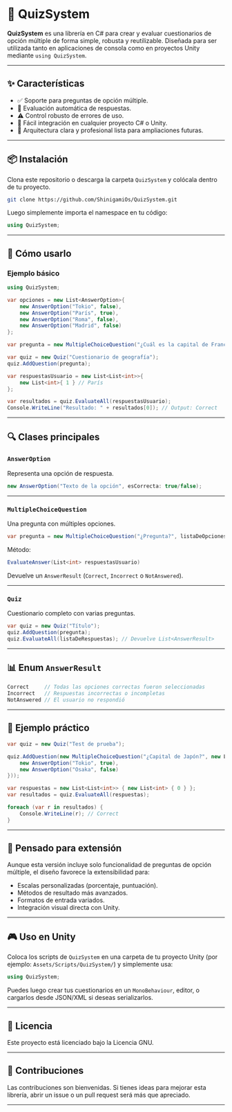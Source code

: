 # 🧠 QuizSystem

**QuizSystem** es una librería en C# para crear y evaluar cuestionarios de opción múltiple de forma simple, robusta y reutilizable. Diseñada para ser utilizada tanto en aplicaciones de consola como en proyectos Unity mediante `using QuizSystem`.

---

## ✨ Características

- ✅ Soporte para preguntas de opción múltiple.
- 🧪 Evaluación automática de respuestas.
- ⚠️ Control robusto de errores de uso.
- 🔌 Fácil integración en cualquier proyecto C# o Unity.
- 🧱 Arquitectura clara y profesional lista para ampliaciones futuras.

---

## 📦 Instalación

Clona este repositorio o descarga la carpeta `QuizSystem` y colócala dentro de tu proyecto.

```bash
git clone https://github.com/ShinigamiOs/QuizSystem.git
```

Luego simplemente importa el namespace en tu código:

```csharp
using QuizSystem;
```

---

## 🚀 Cómo usarlo

### Ejemplo básico

```csharp
using QuizSystem;

var opciones = new List<AnswerOption>{
    new AnswerOption("Tokio", false),
    new AnswerOption("París", true),
    new AnswerOption("Roma", false),
    new AnswerOption("Madrid", false)
};

var pregunta = new MultipleChoiceQuestion("¿Cuál es la capital de Francia?", opciones);

var quiz = new Quiz("Cuestionario de geografía");
quiz.AddQuestion(pregunta);

var respuestasUsuario = new List<List<int>>{
    new List<int>{ 1 } // París
};

var resultados = quiz.EvaluateAll(respuestasUsuario);
Console.WriteLine("Resultado: " + resultados[0]); // Output: Correct
```

---

## 🔍 Clases principales

### `AnswerOption`
Representa una opción de respuesta.

```csharp
new AnswerOption("Texto de la opción", esCorrecta: true/false);
```

---

### `MultipleChoiceQuestion`
Una pregunta con múltiples opciones.

```csharp
var pregunta = new MultipleChoiceQuestion("¿Pregunta?", listaDeOpciones);
```

Método:

```csharp
EvaluateAnswer(List<int> respuestasUsuario)
```

Devuelve un `AnswerResult` (`Correct`, `Incorrect` o `NotAnswered`).

---

### `Quiz`
Cuestionario completo con varias preguntas.

```csharp
var quiz = new Quiz("Título");
quiz.AddQuestion(pregunta);
quiz.EvaluateAll(listaDeRespuestas); // Devuelve List<AnswerResult>
```

---

## 📊 Enum `AnswerResult`

```csharp
Correct     // Todas las opciones correctas fueron seleccionadas
Incorrect   // Respuestas incorrectas o incompletas
NotAnswered // El usuario no respondió
```

---

## 🧪 Ejemplo práctico

```csharp
var quiz = new Quiz("Test de prueba");

quiz.AddQuestion(new MultipleChoiceQuestion("¿Capital de Japón?", new List<AnswerOption>{
    new AnswerOption("Tokio", true),
    new AnswerOption("Osaka", false)
}));

var respuestas = new List<List<int>> { new List<int> { 0 } };
var resultados = quiz.EvaluateAll(respuestas);

foreach (var r in resultados) {
    Console.WriteLine(r); // Correct
}
```

---

## 🧠 Pensado para extensión

Aunque esta versión incluye solo funcionalidad de preguntas de opción múltiple, el diseño favorece la extensibilidad para:

- Escalas personalizadas (porcentaje, puntuación).
- Métodos de resultado más avanzados.
- Formatos de entrada variados.
- Integración visual directa con Unity.

---

## 🎮 Uso en Unity

Coloca los scripts de `QuizSystem` en una carpeta de tu proyecto Unity (por ejemplo: `Assets/Scripts/QuizSystem/`) y simplemente usa:

```csharp
using QuizSystem;
```

Puedes luego crear tus cuestionarios en un `MonoBehaviour`, editor, o cargarlos desde JSON/XML si deseas serializarlos.

---

## 📄 Licencia

Este proyecto está licenciado bajo la Licencia GNU.

---

## 🤝 Contribuciones

Las contribuciones son bienvenidas. Si tienes ideas para mejorar esta librería, abrir un issue o un pull request será más que apreciado.

---
